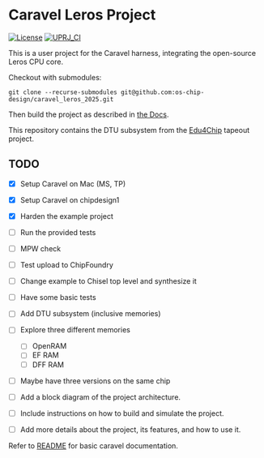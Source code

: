 # Caravel Leros Project

[![License](https://img.shields.io/badge/License-Apache%202.0-blue.svg)](https://opensource.org/licenses/Apache-2.0) [![UPRJ_CI](https://github.com/chipfoundry/caravel_user_project/actions/workflows/user_project_ci.yml/badge.svg)](https://github.com/chipfoundry/caravel_user_project/actions/workflows/user_project_ci.yml)

This is a user project for the Caravel harness, integrating the open-source Leros CPU core.

Checkout with submodules:

    git clone --recurse-submodules git@github.com:os-chip-design/caravel_leros_2025.git

Then build the project as described in [the Docs](docs/source/index.md).

This repository contains the DTU subsystem from the [Edu4Chip](https://edu4chip.github.io/) tapeout project.


## TODO

* [x] Setup Caravel on Mac (MS, TP)
* [x] Setup Caravel on chipdesign1
* [x] Harden the example project
* [ ] Run the provided tests
* [ ] MPW check
* [ ] Test upload to ChipFoundry
* [ ] Change example to Chisel top level and synthesize it
* [ ] Have some basic tests
* [ ] Add DTU subsystem (inclusive memories)
* [ ] Explore three different memories
  - [ ] OpenRAM
  - [ ] EF RAM
  - [ ] DFF RAM
* [ ] Maybe have three versions on the same chip
* [ ] Add a block diagram of the project architecture.
* [ ] Include instructions on how to build and simulate the project.
* [ ] Add more details about the project, its features, and how to use it.


Refer to [README](docs/source/index.md) for basic caravel documentation.
